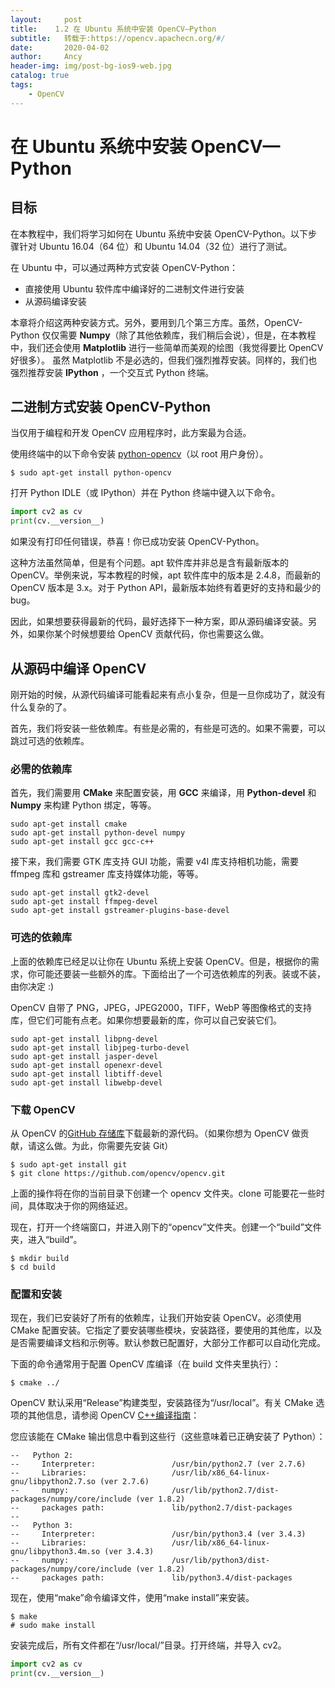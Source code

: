 ```yaml
---
layout:     post
title:    1.2 在 Ubuntu 系统中安装 OpenCV—Python
subtitle:   转载于:https://opencv.apachecn.org/#/
date:       2020-04-02
author:     Ancy
header-img: img/post-bg-ios9-web.jpg
catalog: true
tags:
    - OpenCV
---
```


# 在 Ubuntu 系统中安装 OpenCV—Python

## 目标
在本教程中，我们将学习如何在 Ubuntu 系统中安装 OpenCV-Python。以下步骤针对 Ubuntu 16.04（64 位）和 Ubuntu 14.04（32 位）进行了测试。

在 Ubuntu 中，可以通过两种方式安装 OpenCV-Python：
* 直接使用 Ubuntu 软件库中编译好的二进制文件进行安装
* 从源码编译安装

本章将介绍这两种安装方式。另外，要用到几个第三方库。虽然，OpenCV-Python 仅仅需要 **Numpy**（除了其他依赖库，我们稍后会说），但是，在本教程中，我们还会使用 **Matplotlib** 进行一些简单而美观的绘图（我觉得要比 OpenCV 好很多）。 虽然 Matplotlib 不是必选的，但我们强烈推荐安装。同样的，我们也强烈推荐安装 **IPython** ，一个交互式 Python 终端。

## 二进制方式安装 OpenCV-Python
当仅用于编程和开发 OpenCV 应用程序时，此方案最为合适。

使用终端中的以下命令安装 [python-opencv](https://packages.ubuntu.com/trusty/python-opencv)（以 root 用户身份）。
```shell
$ sudo apt-get install python-opencv
```

打开 Python IDLE（或 IPython）并在 Python 终端中键入以下命令。
```python
import cv2 as cv
print(cv.__version__)
```

如果没有打印任何错误，恭喜！你已成功安装 OpenCV-Python。

这种方法虽然简单，但是有个问题。apt 软件库并非总是含有最新版本的 OpenCV。举例来说，写本教程的时候，apt 软件库中的版本是 2.4.8，而最新的 OpenCV 版本是 3.x。对于 Python API，最新版本始终有着更好的支持和最少的 bug。

因此，如果想要获得最新的代码，最好选择下一种方案，即从源码编译安装。另外，如果你某个时候想要给 OpenCV 贡献代码，你也需要这么做。

## 从源码中编译 OpenCV
刚开始的时候，从源代码编译可能看起来有点小复杂，但是一旦你成功了，就没有什么复杂的了。

首先，我们将安装一些依赖库。有些是必需的，有些是可选的。如果不需要，可以跳过可选的依赖库。

### 必需的依赖库
首先，我们需要用 **CMake** 来配置安装，用 **GCC** 来编译，用 **Python-devel** 和 **Numpy** 来构建 Python 绑定，等等。
```shell
sudo apt-get install cmake
sudo apt-get install python-devel numpy
sudo apt-get install gcc gcc-c++
```
接下来，我们需要 GTK 库支持 GUI 功能，需要 v4l 库支持相机功能，需要 ffmpeg 库和 gstreamer 库支持媒体功能，等等。
```shell
sudo apt-get install gtk2-devel
sudo apt-get install ffmpeg-devel
sudo apt-get install gstreamer-plugins-base-devel
```

### 可选的依赖库
上面的依赖库已经足以让你在 Ubuntu 系统上安装 OpenCV。但是，根据你的需求，你可能还要装一些额外的库。下面给出了一个可选依赖库的列表。装或不装，由你决定 :)

OpenCV 自带了 PNG，JPEG，JPEG2000，TIFF，WebP 等图像格式的支持库，但它们可能有点老。如果你想要最新的库，你可以自己安装它们。
```shell
sudo apt-get install libpng-devel
sudo apt-get install libjpeg-turbo-devel
sudo apt-get install jasper-devel
sudo apt-get install openexr-devel
sudo apt-get install libtiff-devel
sudo apt-get install libwebp-devel
```

### 下载 OpenCV
从 OpenCV 的[GitHub 存储库](https://github.com/opencv/opencv)下载最新的源代码。（如果你想为 OpenCV 做贡献，请这么做。为此，你需要先安装 Git）
```shell
$ sudo apt-get install git
$ git clone https://github.com/opencv/opencv.git
```
上面的操作将在你的当前目录下创建一个 opencv 文件夹。clone 可能要花一些时间，具体取决于你的网络延迟。

现在，打开一个终端窗口，并进入刚下的“opencv”文件夹。创建一个“build”文件夹，进入“build”。
```shell
$ mkdir build
$ cd build
```
### 配置和安装
现在，我们已安装好了所有的依赖库，让我们开始安装 OpenCV。必须使用 CMake 配置安装。它指定了要安装哪些模块，安装路径，要使用的其他库，以及是否需要编译文档和示例等。默认参数已配置好，大部分工作都可以自动化完成。

下面的命令通常用于配置 OpenCV 库编译（在 build 文件夹里执行）：
```shell
$ cmake ../
```
OpenCV 默认采用“Release”构建类型，安装路径为“/usr/local”。有关 CMake 选项的其他信息，请参阅 OpenCV [C++编译指南](https://docs.opencv.org/4.0.0/d7/d9f/tutorial_linux_install.html)：

您应该能在 CMake 输出信息中看到这些行（这些意味着已正确安装了 Python）：
```
--   Python 2:
--     Interpreter:                 /usr/bin/python2.7 (ver 2.7.6)
--     Libraries:                   /usr/lib/x86_64-linux-gnu/libpython2.7.so (ver 2.7.6)
--     numpy:                       /usr/lib/python2.7/dist-packages/numpy/core/include (ver 1.8.2)
--     packages path:               lib/python2.7/dist-packages
--
--   Python 3:
--     Interpreter:                 /usr/bin/python3.4 (ver 3.4.3)
--     Libraries:                   /usr/lib/x86_64-linux-gnu/libpython3.4m.so (ver 3.4.3)
--     numpy:                       /usr/lib/python3/dist-packages/numpy/core/include (ver 1.8.2)
--     packages path:               lib/python3.4/dist-packages
```
现在，使用“make”命令编译文件，使用“make install”来安装。
```shell
$ make
# sudo make install
```
安装完成后，所有文件都在“/usr/local/”目录。打开终端，并导入 cv2。
```python
import cv2 as cv
print(cv.__version__)
```
